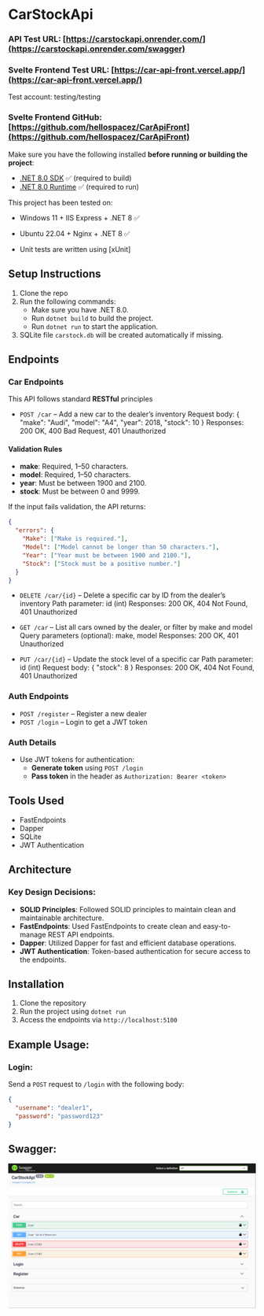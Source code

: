 # CarStockApi



### API Test URL: [https://carstockapi.onrender.com/](https://carstockapi.onrender.com/swagger)

### Svelte Frontend Test URL: [https://car-api-front.vercel.app/](https://car-api-front.vercel.app/)
Test account: testing/testing

### Svelte Frontend GitHub: [https://github.com/hellospacez/CarApiFront](https://github.com/hellospacez/CarApiFront)




Make sure you have the following installed **before running or building the project**:

- [.NET 8.0 SDK](https://dotnet.microsoft.com/en-us/download/dotnet/8.0) ✅ (required to build)
- [.NET 8.0 Runtime](https://dotnet.microsoft.com/en-us/download/dotnet/8.0/runtime) ✅ (required to run)


  
This project has been tested on:
- Windows 11 + IIS Express + .NET 8 ✅
- Ubuntu 22.04 + Nginx + .NET 8 ✅

- Unit tests are written using [xUnit]



## Setup Instructions

1. Clone the repo
2. Run the following commands:
    - Make sure you have .NET 8.0.
    - Run `dotnet build` to build the project.
    - Run `dotnet run` to start the application.
3. SQLite file `carstock.db` will be created automatically if missing.

## Endpoints

### Car Endpoints

This API follows standard **RESTful** principles

- `POST /car` – Add a new car to the dealer’s inventory
Request body: { "make": "Audi", "model": "A4", "year": 2018, "stock": 10 }
Responses: 200 OK, 400 Bad Request, 401 Unauthorized

#### Validation Rules

- **make**: Required, 1–50 characters.
- **model**: Required, 1–50 characters.
- **year**: Must be between 1900 and 2100.
- **stock**: Must be between 0 and 9999.

If the input fails validation, the API returns:

```json
{
  "errors": {
    "Make": ["Make is required."],
    "Model": ["Model cannot be longer than 50 characters."],
    "Year": ["Year must be between 1900 and 2100."],
    "Stock": ["Stock must be a positive number."]
  }
}
```

- `DELETE /car/{id}` – Delete a specific car by ID from the dealer’s inventory
Path parameter: id (int)
Responses: 200 OK, 404 Not Found, 401 Unauthorized

- `GET /car` – List all cars owned by the dealer, or filter by make and model
Query parameters (optional): make, model
Responses: 200 OK, 401 Unauthorized

- `PUT /car/{id}` – Update the stock level of a specific car
Path parameter: id (int)
Request body: { "stock": 8 }
Responses: 200 OK, 404 Not Found, 401 Unauthorized

### Auth Endpoints

- `POST /register` – Register a new dealer
- `POST /login` – Login to get a JWT token

### Auth Details

- Use JWT tokens for authentication:
    - **Generate token** using `POST /login`
    - **Pass token** in the header as `Authorization: Bearer <token>`

## Tools Used

- FastEndpoints
- Dapper
- SQLite
- JWT Authentication

## Architecture

### Key Design Decisions:

- **SOLID Principles**: Followed SOLID principles to maintain clean and maintainable architecture.
- **FastEndpoints**: Used FastEndpoints to create clean and easy-to-manage REST API endpoints.
- **Dapper**: Utilized Dapper for fast and efficient database operations.
- **JWT Authentication**: Token-based authentication for secure access to the endpoints.

## Installation

1. Clone the repository
2. Run the project using `dotnet run`
3. Access the endpoints via `http://localhost:5100`



## Example Usage:

### Login:

Send a `POST` request to `/login` with the following body:

```json
{
  "username": "dealer1",
  "password": "password123"
}
```


## Swagger:
![swagger-screenshot.png](/CarStockApi/swagger-screenshot.png)
